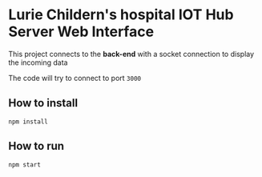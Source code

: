 # Lurie Childern's hospital IOT Hub Server Web Interface
This project connects to the **back-end** with a socket connection to display the incoming data

The code will try to connect to port `3000`
## How to install
`npm install`

## How to run
`npm start`